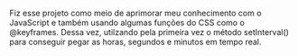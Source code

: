 Fiz esse projeto como meio de aprimorar meu conhecimento com o JavaScript e também usando algumas funções do CSS como o @keyframes.
Dessa vez, utilzando pela primeira vez o método setInterval() para conseguir pegar as horas, segundos e minutos em tempo real.
